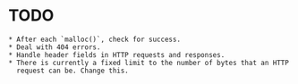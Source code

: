 # TODO

    * After each `malloc()`, check for success.
    * Deal with 404 errors.
    * Handle header fields in HTTP requests and responses.
    * There is currently a fixed limit to the number of bytes that an HTTP
      request can be. Change this.
